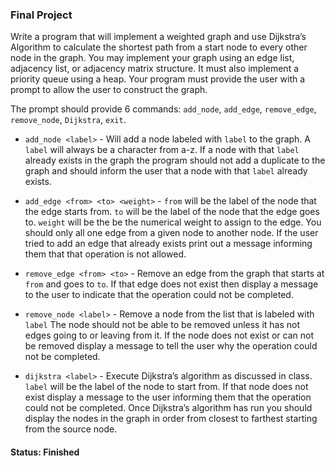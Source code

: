 ### Final Project
Write a program that will implement a weighted graph and use Dijkstra’s
Algorithm to calculate the shortest path from a start node to every other node
in the graph. You may implement your graph using an edge list, adjacency list,
or adjacency matrix structure. It must also implement a priority queue using a
heap. Your program must provide the user with a prompt to allow the user to
construct the graph.

The prompt should provide 6 commands: `add_node`, `add_edge`, `remove_edge`,
`remove_node`, `Dijkstra`, `exit`.

* `add_node <label>` - Will add a node labeled with `label` to the graph. A `label`
will always be a character from a-z. If a node with that `label` already exists in
the graph the program should not add a duplicate to the graph and should inform
the user that a node with that `label` already exists.

* `add_edge <from> <to> <weight>` - `from` will be the label of the node that
the edge starts from. `to` will be the label of the node that the edge goes to.
`weight` will be the be the numerical weight to assign to the edge. You should
only all one edge from a given node to another node. If the user tried to add an
edge that already exists print out a message informing them that that operation
is not allowed.

* `remove_edge <from> <to>` - Remove an edge from the graph that starts at `from`
and goes to `to`. If that edge does not exist then display a message to the user
to indicate that the operation could not be completed.

* `remove_node <label>` - Remove a node from the list that is labeled with
`label` The node should not be able to be removed unless it has not edges going
to or leaving from it. If the node does not exist or can not be removed display
a message to tell the user why the operation could not be completed.

* `dijkstra <label>` - Execute Dijkstra’s algorithm as discussed in class.
`label` will be the label of the node to start from. If that node does not exist
display a message to the user informing them that the operation could not be
completed. Once Dijkstra’s algorithm has run you should display the nodes in the
graph in order from closest to farthest starting from the source node.

#### Status: Finished
